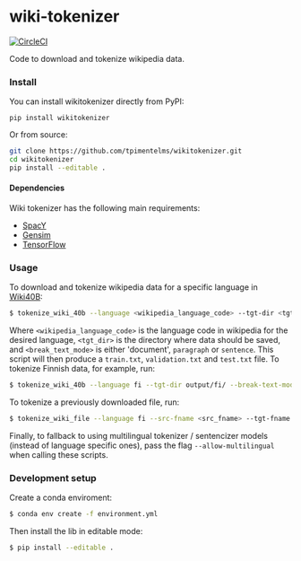 # wiki-tokenizer

[![CircleCI](https://circleci.com/gh/tpimentelms/wiki-tokenizer.svg?style=svg)](https://circleci.com/gh/tpimentelms/wiki-tokenizer)

Code to download and tokenize wikipedia data.

### Install

You can install wikitokenizer directly from PyPI:

`pip install wikitokenizer`

Or from source:

```bash
git clone https://github.com/tpimentelms/wikitokenizer.git
cd wikitokenizer
pip install --editable .
```

#### Dependencies

Wiki tokenizer has the following main requirements:

* [SpacY](https://spacy.io/)
* [Gensim](https://radimrehurek.com/gensim/)
* [TensorFlow](https://www.tensorflow.org/)

### Usage

To download and tokenize wikipedia data for a specific language in [Wiki40B](https://aclanthology.org/2020.lrec-1.297/):
```bash
$ tokenize_wiki_40b --language <wikipedia_language_code> --tgt-dir <tgt_dir> --break-text-mode <break_text_mode>
```
Where `<wikipedia_language_code>` is the language code in wikipedia for the desired language, `<tgt_dir>` is the directory where data should be saved, and `<break_text_mode>` is either 'document', `paragraph` or `sentence`. This script will then produce a `train.txt`, `validation.txt` and `test.txt` file. To tokenize Finnish data, for example, run:
```bash
$ tokenize_wiki_40b --language fi --tgt-dir output/fi/ --break-text-mode document
```

To tokenize a previously downloaded file, run:
```bash
$ tokenize_wiki_file --language fi --src-fname <src_fname> --tgt-fname output/fi/wiki.txt
```

Finally, to fallback to using multilingual tokenizer / sentencizer models (instead of language specific ones), pass the flag `--allow-multilingual` when calling these scripts.

### Development setup

Create a conda enviroment:
```bash
$ conda env create -f environment.yml
```
Then install the lib in editable mode:
```bash
$ pip install --editable .
```
